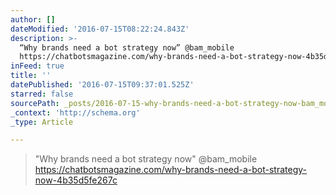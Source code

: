 ```yaml
---
author: []
dateModified: '2016-07-15T08:22:24.843Z'
description: >-
  “Why brands need a bot strategy now” @bam_mobile
  https://chatbotsmagazine.com/why-brands-need-a-bot-strategy-now-4b35d5fe267c
inFeed: true
title: ''
datePublished: '2016-07-15T09:37:01.525Z'
starred: false
sourcePath: _posts/2016-07-15-why-brands-need-a-bot-strategy-now-bam_mobile-httpscha.md
_context: 'http://schema.org'
_type: Article

---
```

> "Why brands need a bot strategy now" @bam\_mobile https://chatbotsmagazine.com/why-brands-need-a-bot-strategy-now-4b35d5fe267c